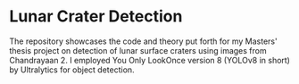 # Lunar Crater Detection
The repository showcases the code and theory put forth for my Masters' thesis project on detection of lunar surface craters using images from Chandrayaan 2.
I employed You Only LookOnce version 8 (YOLOv8 in short) by Ultralytics for object detection. 
